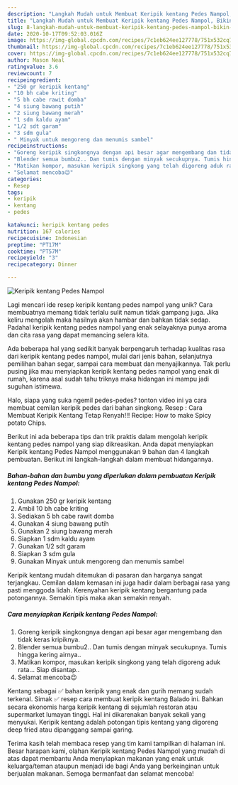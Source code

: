 ```yaml
---
description: "Langkah Mudah untuk Membuat Keripik kentang Pedes Nampol, Bikin Ngiler"
title: "Langkah Mudah untuk Membuat Keripik kentang Pedes Nampol, Bikin Ngiler"
slug: 8-langkah-mudah-untuk-membuat-keripik-kentang-pedes-nampol-bikin-ngiler
date: 2020-10-17T09:52:03.016Z
image: https://img-global.cpcdn.com/recipes/7c1eb624ee127778/751x532cq70/keripik-kentang-pedes-nampol-foto-resep-utama.jpg
thumbnail: https://img-global.cpcdn.com/recipes/7c1eb624ee127778/751x532cq70/keripik-kentang-pedes-nampol-foto-resep-utama.jpg
cover: https://img-global.cpcdn.com/recipes/7c1eb624ee127778/751x532cq70/keripik-kentang-pedes-nampol-foto-resep-utama.jpg
author: Mason Neal
ratingvalue: 3.6
reviewcount: 7
recipeingredient:
- "250 gr keripik kentang"
- "10 bh cabe kriting"
- "5 bh cabe rawit domba"
- "4 siung bawang putih"
- "2 siung bawang merah"
- "1 sdm kaldu ayam"
- "1/2 sdt garam"
- "3 sdm gula"
- " Minyak untuk mengoreng dan menumis sambel"
recipeinstructions:
- "Goreng keripik singkongnya dengan api besar agar mengembang dan tidak keras kripiknya."
- "Blender semua bumbu2.. Dan tumis dengan minyak secukupnya. Tumis hingga kering airnya.."
- "Matikan kompor, masukan keripik singkong yang telah digoreng aduk rata... Siap disantap.."
- "Selamat mencoba😉"
categories:
- Resep
tags:
- keripik
- kentang
- pedes

katakunci: keripik kentang pedes 
nutrition: 167 calories
recipecuisine: Indonesian
preptime: "PT17M"
cooktime: "PT57M"
recipeyield: "3"
recipecategory: Dinner

---
```



![Keripik kentang Pedes Nampol](https://img-global.cpcdn.com/recipes/7c1eb624ee127778/751x532cq70/keripik-kentang-pedes-nampol-foto-resep-utama.jpg)

Lagi mencari ide resep keripik kentang pedes nampol yang unik? Cara membuatnya memang tidak terlalu sulit namun tidak gampang juga. Jika keliru mengolah maka hasilnya akan hambar dan bahkan tidak sedap. Padahal keripik kentang pedes nampol yang enak selayaknya punya aroma dan cita rasa yang dapat memancing selera kita.

Ada beberapa hal yang sedikit banyak berpengaruh terhadap kualitas rasa dari keripik kentang pedes nampol, mulai dari jenis bahan, selanjutnya pemilihan bahan segar, sampai cara membuat dan menyajikannya. Tak perlu pusing jika mau menyiapkan keripik kentang pedes nampol yang enak di rumah, karena asal sudah tahu triknya maka hidangan ini mampu jadi suguhan istimewa.

Halo, siapa yang suka ngemil pedes-pedes? tonton video ini ya cara membuat cemilan keripik pedes dari bahan singkong. Resep : Cara Membuat Keripik Kentang Tetap Renyah!!! Recipe: How to make Spicy potato Chips.


Berikut ini ada beberapa tips dan trik praktis dalam mengolah keripik kentang pedes nampol yang siap dikreasikan. Anda dapat menyiapkan Keripik kentang Pedes Nampol menggunakan 9 bahan dan 4 langkah pembuatan. Berikut ini langkah-langkah dalam membuat hidangannya.

<!--inarticleads1-->

##### Bahan-bahan dan bumbu yang diperlukan dalam pembuatan Keripik kentang Pedes Nampol:

1. Gunakan 250 gr keripik kentang
1. Ambil 10 bh cabe kriting
1. Sediakan 5 bh cabe rawit domba
1. Gunakan 4 siung bawang putih
1. Gunakan 2 siung bawang merah
1. Siapkan 1 sdm kaldu ayam
1. Gunakan 1/2 sdt garam
1. Siapkan 3 sdm gula
1. Gunakan  Minyak untuk mengoreng dan menumis sambel


Keripik kentang mudah ditemukan di pasaran dan harganya sangat terjangkau. Cemilan dalam kemasan ini juga hadir dalam berbagai rasa yang pasti menggoda lidah. Kerenyahan keripik kentang bergantung pada potongannya. Semakin tipis maka akan semakin renyah. 

<!--inarticleads2-->

##### Cara menyiapkan Keripik kentang Pedes Nampol:

1. Goreng keripik singkongnya dengan api besar agar mengembang dan tidak keras kripiknya.
1. Blender semua bumbu2.. Dan tumis dengan minyak secukupnya. Tumis hingga kering airnya..
1. Matikan kompor, masukan keripik singkong yang telah digoreng aduk rata... Siap disantap..
1. Selamat mencoba😉


Kentang sebagai ✅ bahan keripik yang enak dan gurih memang sudah terkenal. Simak ✅ resep cara membuat keripik kentang Balado ini. Bahkan secara ekonomis harga keripik kentang di sejumlah restoran atau supermarket lumayan tinggi. Hal ini dikarenakan banyak sekali yang menyukai. Keripik kentang adalah potongan tipis kentang yang digoreng deep fried atau dipanggang sampai garing. 

Terima kasih telah membaca resep yang tim kami tampilkan di halaman ini. Besar harapan kami, olahan Keripik kentang Pedes Nampol yang mudah di atas dapat membantu Anda menyiapkan makanan yang enak untuk keluarga/teman ataupun menjadi ide bagi Anda yang berkeinginan untuk berjualan makanan. Semoga bermanfaat dan selamat mencoba!
